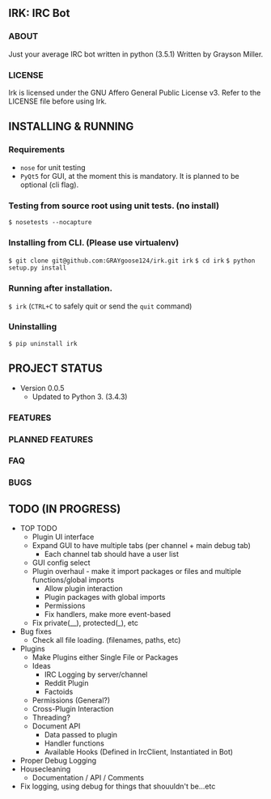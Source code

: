 ## IRK: IRC Bot

### ABOUT
Just your average IRC bot written in python (3.5.1)
Written by Grayson Miller.

### LICENSE
Irk is licensed under the GNU Affero General Public License v3.
Refer to the LICENSE file before using Irk.


## INSTALLING & RUNNING
### Requirements
* `nose` for unit testing
* `PyQt5` for GUI, at the moment this is mandatory. It is planned to be optional (cli flag).

### Testing from source root using unit tests. (no install)
`$ nosetests --nocapture`

### Installing from CLI. (Please use virtualenv)
`$ git clone git@github.com:GRAYgoose124/irk.git irk`
`$ cd irk`
`$ python setup.py install`

### Running after installation.
`$ irk`
(`CTRL+C` to safely quit or send the `quit` command)

### Uninstalling
`$ pip uninstall irk`


## PROJECT STATUS
* Version 0.0.5
  * Updated to Python 3. (3.4.3)

### FEATURES

### PLANNED FEATURES

### FAQ

### BUGS

## TODO (IN PROGRESS)
* TOP TODO
  * Plugin UI interface
  * Expand GUI to have multiple tabs (per channel + main debug tab)
    * Each channel tab should have a user list
  * GUI config select
  * Plugin overhaul - make it import packages or files and multiple functions/global imports
    * Allow plugin interaction
    * Plugin packages with global imports
    * Permissions
    * Fix handlers, make more event-based
  * Fix private(__), protected(_), etc
* Bug fixes
  * Check all file loading. (filenames, paths, etc)
* Plugins
  * Make Plugins either Single File or Packages
  * Ideas
    * IRC Logging by server/channel
    * Reddit Plugin
    * Factoids
  * Permissions (General?)
  * Cross-Plugin Interaction
  * Threading?
  * Document API
    * Data passed to plugin
    * Handler functions
    * Available Hooks (Defined in IrcClient, Instantiated in Bot)
* Proper Debug Logging
* Housecleaning
  * Documentation / API / Comments
* Fix logging, using debug for things that shouuldn't be...etc

